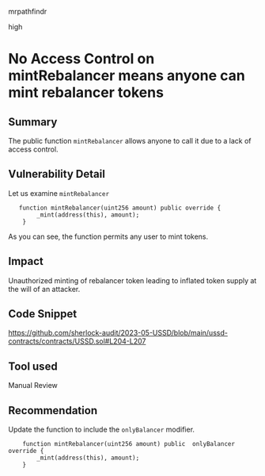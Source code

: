 mrpathfindr

high

# No Access Control on mintRebalancer means anyone can mint rebalancer tokens

## Summary

The public function `mintRebalancer` allows anyone to call it due to a lack of access control. 

## Vulnerability Detail

Let us examine `mintRebalancer`

```solidity
   function mintRebalancer(uint256 amount) public override { 
        _mint(address(this), amount); 
    }
```

As you can see, the function permits any user to mint tokens.


## Impact

Unauthorized minting of rebalancer token leading to inflated token supply at the will of an attacker.

## Code Snippet

https://github.com/sherlock-audit/2023-05-USSD/blob/main/ussd-contracts/contracts/USSD.sol#L204-L207

## Tool used

Manual Review

## Recommendation

Update the function to include the `onlyBalancer` modifier.

```solidity
    function mintRebalancer(uint256 amount) public  onlyBalancer override { 
        _mint(address(this), amount); 
    }
```
